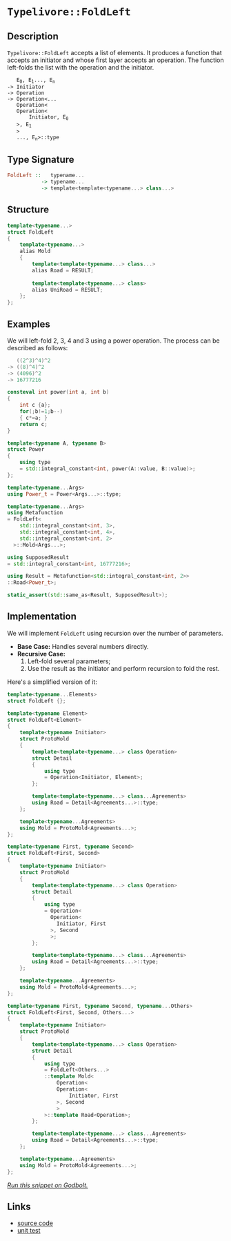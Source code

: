 <!-- Copyright 2024 Feng Mofan
SPDX-License-Identifier: Apache-2.0 -->

# `Typelivore::FoldLeft`

## Description

`Typelivore::FoldLeft` accepts a list of elements.
It produces a function that accepts an initiator and whose first layer accepts an operation.
The function left-folds the list with the operation and the initiator.
<pre><code>   E<sub>0</sub>, E<sub>1</sub>..., E<sub>n</sub>
-> Initiator
-> Operation
-> Operation&lt;...
   Operation&lt;
   Operation&lt;
       Initiator, E<sub>0</sub>
   &gt;, E<sub>1</sub>
   &gt;
   ..., E<sub>n</sub>&gt::type</code></pre>

## Type Signature

```Haskell
FoldLeft ::   typename...
           -> typename...
           -> template<template<typename...> class...>
```

## Structure

```C++
template<typename...>
struct FoldLeft
{
    template<typename...>
    alias Mold
    {
        template<template<typename...> class...>
        alias Road = RESULT;
        
        template<template<typename...> class>
        alias UniRoad = RESULT;
    };
};
```

## Examples

We will left-fold 2, 3, 4 and 3 using a power operation.
The process can be described as follows:

```C++
   ((2^3)^4)^2
-> ((8)^4)^2
-> (4096)^2
-> 16777216
```

```C++
consteval int power(int a, int b)
{
    int c {a};
    for(;b!=1;b--)
    { c*=a; }
    return c;
}

template<typename A, typename B>
struct Power
{
    using type
    = std::integral_constant<int, power(A::value, B::value)>;
};

template<typename...Args>
using Power_t = Power<Args...>::type;

template<typename...Args>
using Metafunction 
= FoldLeft<
    std::integral_constant<int, 3>,
    std::integral_constant<int, 4>,
    std::integral_constant<int, 2>
  >::Mold<Args...>;

using SupposedResult
= std::integral_constant<int, 16777216>;

using Result = Metafunction<std::integral_constant<int, 2>>
::Road<Power_t>;

static_assert(std::same_as<Result, SupposedResult>);
```

## Implementation

We will implement `FoldLeft` using recursion over the number of parameters.

- **Base Case:** Handles several numbers directly.
- **Recursive Case:**
  1. Left-fold several parameters;
  2. Use the result as the initiator and perform recursion to fold the rest.

Here's a simplified version of it:

```C++
template<typename...Elements>
struct FoldLeft {};

template<typename Element>
struct FoldLeft<Element>
{
    template<typename Initiator>
    struct ProtoMold
    {
        template<template<typename...> class Operation>
        struct Detail
        {
            using type 
            = Operation<Initiator, Element>;
        };

        template<template<typename...> class...Agreements>
        using Road = Detail<Agreements...>::type;
    };

    template<typename...Agreements>
    using Mold = ProtoMold<Agreements...>;
};

template<typename First, typename Second>
struct FoldLeft<First, Second>
{
    template<typename Initiator>
    struct ProtoMold
    {
        template<template<typename...> class Operation>
        struct Detail
        {
            using type 
            = Operation<
              Operation<
                Initiator, First
              >, Second
              >;
        };

        template<template<typename...> class...Agreements>
        using Road = Detail<Agreements...>::type;
    };

    template<typename...Agreements>
    using Mold = ProtoMold<Agreements...>;
};

template<typename First, typename Second, typename...Others>
struct FoldLeft<First, Second, Others...>
{
    template<typename Initiator>
    struct ProtoMold
    {
        template<template<typename...> class Operation>
        struct Detail
        {
            using type 
            = FoldLeft<Others...>
            ::template Mold<
                Operation<
                Operation<
                    Initiator, First
                >, Second
                >
            >::template Road<Operation>;
        };

        template<template<typename...> class...Agreements>
        using Road = Detail<Agreements...>::type;
    };

    template<typename...Agreements>
    using Mold = ProtoMold<Agreements...>;
};
```

[*Run this snippet on Godbolt.*](https://godbolt.org/#z:OYLghAFBqd5QCxAYwPYBMCmBRdBLAF1QCcAaPECAMzwBtMA7AQwFtMQByARg9KtQYEAysib0QXACx8BBAKoBnTAAUAHpwAMvAFYTStJg1DIApACYAQuYukl9ZATwDKjdAGFUtAK4sGIAKwAzKSuADJ4DJgAcj4ARpjEElwAbKQADqgKhE4MHt6%2BAcEZWY4C4ZExLPGJXCm2mPalDEIETMQEeT5%2BQfWNOS1tBOXRcQlJqQqt7Z0FPZODw5XV4wCUtqhexMjsHASYLGkGeyaBbgQAnmmMrJgAdPfY9GyCCifYJhoAgpPEXg4A1AAxTzoUKYKgEf4mADsVmhABETlYvh9PnsDkdMCczpdrmx/o99owCG9UT8/pDgbRQeCSadCc86e8UbDUf92f90YcmMdThcrsx8QBJBjZHkkUlfDn/ckA5TEVBEACyILZHJhyM%2B0ulXMx2N1PKxfNxgru9ze/2QBgUCn%2BAHkrsQeTlJVrtezZZD4ZhWnQ1e6Nf73RyvFkjJzcVCpcHpSd4fbHc6BNiRWKiGQCU9iaTApqYzDEbnUUGdftubyzmW9caBTd7rcLVamDb659gMRMESXq6Y6GIsB/gAlVBMdBQwLx72%2B2jYtsdrsEBT1t4gED8o159UIpHF6Psg0V9em1vtzuM16BZlu9l98Mq6nj%2BPyxWoe/oWenhdL82XncswuaqiB5Gjitb4oCeDEJMpARmBmD/EImBoAw76/l8npAiCYIQtiEFQQQMGIchqFXoGe6clWhr6iaNz/KmjjisQPYchhz7Kqq5Fkde2rAfqlGHjRbDLpelrWraDoJEmDDMe6GFTkwfrkbGrJKcGt4DuuUbcfmE4JpJTTYiWMZ6U6BmnEZxl0aKDHpjBeGTBZwZvIRSECO%2Bqk6e8RYeVC27eZ8jm8Xy/EgUedY/tgonNt%2BtxzmexIXlevZhgOw6jo%2B/zyX6pxxV%2BwnYKu65/txBbFUGQWgXiZqxZ%2B54yf86n/G%2BGVsa%2Bqo5bVCX5WVfmAV8FVheBkHQbBVUIa5KEwYN1V2gQCAJIlZIEL8AJUjSOGnPZBHjcRMGzfNUHdSym77iF1FwVZaYSmh3GsQq7HUkGXExgNZ01lV%2BVRTaJlSfV0pyT6Ckzj5z2WQ1KWjVpYMZWt2F0m4%2B0LUd2nBoVIVNe1biOTGEmmS65k%2BTjiZmVjhNg/ReCMXZw0kmTAaXi5xHY05N3Qyua7o2lqEI8T%2BNeSd2qlf5gVvZWGJUe9x4RV9MW5XVrNqRDXMZVlM4dfO575YVuLFcpAG7txA2CdVcsJfVjXNXG/ytW%2BH4a11EU9frKJfAA9AAVJ7Xve67qIe57AAq2BCAHXu%2B273uR%2B74cBSiZiBBEVpeFg45uMh2xpIurqoshkyYAAbmI/wRJCGQAO4JBAJf/EwMHV7EKzFip3HV8gvkWEwQsC/wxAQEisRgGAcZcP3AC0o%2BN5xsKWu7cad7mvmIuRHYEJsDCWk7BtGxdnxTcb/xWDdrGoBXTHHUGjVFZxumTOgq4l5g7ZiAA%2BrnrSCNiJcweXlefKuhfeEwDBCw/8xBeEwI3X8wtepb1FtNVsxBgCLS%2BI1ZQJ8EjP0hFbNBp9ZyIJiuzIqwt%2BpwONggpBroLaAyoF4BgDgchaStrDWkhlyK33voIR%2BTpaCvwEPMD%2Bpwv7/ECM5IM7CQAPyfjwt%2Bhh4ZCMkKIthBA74SM4VI3hDB%2BFyMEDBMwzF2a2xyvg7qxDPiNSEF4NIxRMDoEHJgBQXhaC0wCjfZRHC9jqJkQItwQiUjQn8WYFIOY%2BpmKVvYxxWDdJKmobQ%2BhyZTjiMkdwjRWjP46P%2BHoqBV5Vxc2xDgjBTIyroVaI4ZAz9ooJAIBAcRCgbjlIvG4OxDinGEUsdY2x4SnFvEgRYDgaxaCcH8LwPw3BeCoE4FjSw1gZQbC2PBcwgQeCkAIJoPpawADWARJC3A0JILg0JAgaH8BoMwyRkhmAABwXP0JwSQvAWASA0BoUgIytCkHGRwXgCgQDPJWRwLQaw4CwBgIgEAGwCBpC8ARCgEA0AHDoAkKINxOCqAuckUeyRJD/GAMgNuUhbhmF4DYwgJA8B3y4DIQQIgxDsCkJS%2BQSg1CrNILoClZcnRpE4DwfpgzhnMo%2BXaKFkLISoCoP8VF6LMXYtxf8fFZh/gQA8PC%2BgxAoTxy4CsXgfyAWkAgEgOFaQEVkBhQao1IBgBSDMHwOgewoKUFiMy2IEQ2jnC5bwJ1zBiDnDtLEbQSE/lLLhYyO0DBaCuv%2BbwLAsQvDADcGIWg3zRmkCwCwQwwBxARuTZBf1eB872OZZgVQSEoU7CWQ/AZmbaB4FiE6L1HgsDMuWngB5Sa83EFiJkTA3pU1GCrUYVZawqAGCQQANTwJgMuEkRlLP4FS0Q4g6WzoZSodQmbWX6DTSgaw1h9DVu%2BZANYqBM45ETaPW%2BcZTBTMsGYN5qA23EDJfmg9vQc3OAgK4GYfgKVhAiCMKoYwKXFGyAIT9eggNNEWKMGoL64nNCmB0TwXQ9B2FfXBhYv6lgAdsPB0DFL5jtEg/%2BmoawFCzO2BIHlHAhkvP5ZwcVaKMVYpxXi7Z8qIC4BJaqhZGqtUDrWPNUcYwIAbJAJIQItwACcgRoSSF2WYSQyQnn%2BGSBJm5HA7mkAeYs24yQUgXIkxclI/g9n%2BCk6kV5YzOBfJ%2BcsgduqQV6rBUKqF5BKCmpVUitgnA2gsHztCUeTAorhi4BJ24XAdlEvwOmMlegl3UoXdIJdigV3Mt0Fa9lTBOWjMo9Riz7zOCCohVC/4oqa7EF8/5wLTZguhfCxoBVSrDUqrVYEMwmrbMRsBfq1AyqEiudhT1prYwfN%2BdHtVi1EmuDPJoE4ha9rHXOq9W60gHqXU%2Br9Q4ZbQbiQhrDcyqNMa420ATctlNaaM1vPwB2ehebE1vMLcWvYy3y3MqrTWl19adhvKbS2pZbaO1KG7ed/sdmh1MFHeOydApltxfnbSxLshktMrXSAK1Bh%2B2XqsJYXdsR93CfecevhnAz3KIvdu69t772PrxyRhoqGXAoVwyEFChHliAcyMB3IiGCjs5KDkVnWGUOwYGNMbnX6YNNBF0MDDUHkM4bF3L9DFRZcavWJscjquK25doxwMrFWAtBYHCFsLOyFUcfTC1njHWAX8cwIJxI%2BOK0aa06F3Z0JTP%2BMCJIeTmKKV5Y%2BdZ35dmgWgvBcK/r7nEXIo4D5qVLAFD5zbvnY3mJJiRc4zFilsOaUSAR4IJHq63m6GCBlrL3K1Pa8zQK5zIqxWx6xfHxP/xk%2BhdT5CRVg2jUtcCO17VfTdXdd68atzneVUgET1Y5%2BLfn5t/KeVzF1rZt2ogA6zNq2ltJvX9631/qts9eDaG8Nl3MDRtjfGxNSyzu9q%2B5G7NN382Zoe8gEtz3OEVreW92t5xPuNofb93g/2naQOvaIOnWfAw6CgY6E6U6MOsg8W8O9KBeqWIAwQ6Oxg5ONgb2NOBOTQiars7CmO1gN6YyVOWA2BQuTQDO7gCu36LOMuRGYGHOTQTO4G/O9BbOEu/Q8u%2BQ4uFBXBSuf6HB%2BGCGPBiuBG7BAGJGZGtKOWfKVedG9e/wjeSeKehokwZuUWJAluvefGpAAmWADulGzuqOoWgQgQ/gxyeyTyZh0IyQ1y/uVmtgNmfeKwImkg/gkm/gFypyEmkgEmBy0mXAqBnAgQcht6jhLhlGhKNG8hny1uaypAbaWQzgkgQAA%3D%3D%3D)

## Links

- [source code](../../../../conceptrodon/typelivore/fold_left.hpp)
- [unit test](../../../../tests/unit/typelivore/fold_left.test.hpp)
